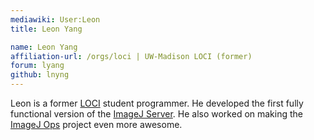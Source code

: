 ```yaml
---
mediawiki: User:Leon
title: Leon Yang

name: Leon Yang
affiliation-url: /orgs/loci | UW-Madison LOCI (former)
forum: lyang
github: lnyng
---
```


Leon is a former [LOCI](/orgs/loci) student programmer. He developed the first fully functional version of the [ImageJ Server](/plugins/server). He also worked on making the [ImageJ Ops](/libs/imagej-ops) project even more awesome.
